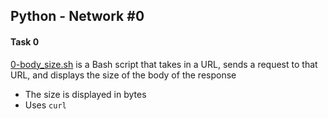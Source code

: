 ## Python - Network #0

#### Task 0
[0-body_size.sh](0-body_size.sh) is a Bash script that takes in a URL, sends a request to that URL, and displays the size of the body of the response
- The size is displayed in bytes
- Uses `curl`
